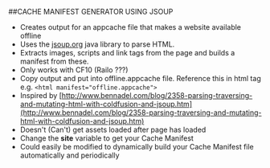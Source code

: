 ##CACHE MANIFEST GENERATOR USING JSOUP

* Creates output for an appcache file that makes a website available offline
* Uses the [jsoup.org](jsoup.org) java library to parse HTML.
* Extracts images, scripts and link tags from the page and builds a manifest from these.
* Only works with CF10 (Railo ???)
* Copy output and put into offline.appcache file. Reference this in html tag e.g. `<html manifest="offline.appcache">`
* Inspired by [http://www.bennadel.com/blog/2358-parsing-traversing-and-mutating-html-with-coldfusion-and-jsoup.htm](http://www.bennadel.com/blog/2358-parsing-traversing-and-mutating-html-with-coldfusion-and-jsoup.htm)
* Doesn't (Can't) get assets loaded after page has loaded
* Change the **site** variable to get your Cache Manifest
* Could easily be modified to dynamically build your Cache Manifest file automatically and periodically
